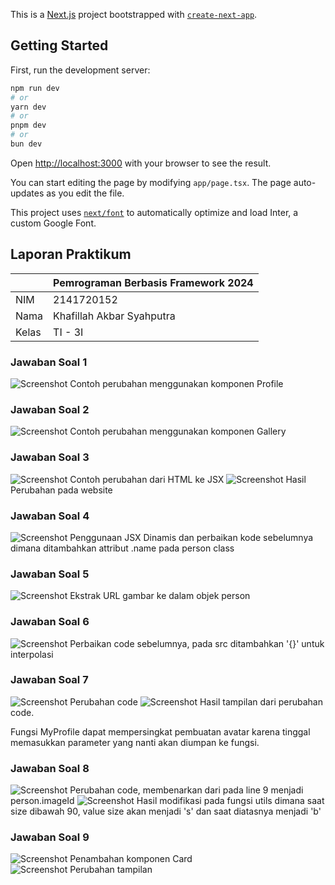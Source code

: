 This is a [Next.js](https://nextjs.org/) project bootstrapped with [`create-next-app`](https://github.com/vercel/next.js/tree/canary/packages/create-next-app).

## Getting Started

First, run the development server:

```bash
npm run dev
# or
yarn dev
# or
pnpm dev
# or
bun dev
```

Open [http://localhost:3000](http://localhost:3000) with your browser to see the result.

You can start editing the page by modifying `app/page.tsx`. The page auto-updates as you edit the file.

This project uses [`next/font`](https://nextjs.org/docs/basic-features/font-optimization) to automatically optimize and load Inter, a custom Google Font.

## Laporan Praktikum

|  | Pemrograman Berbasis Framework 2024 |
|--|--|
| NIM |  2141720152|
| Nama |  Khafillah Akbar Syahputra |
| Kelas | TI - 3I |


### Jawaban Soal 1



![Screenshot](public/assets/01.png)
Contoh perubahan menggunakan komponen Profile

### Jawaban Soal 2

![Screenshot](public/assets/02.png)
Contoh perubahan menggunakan komponen Gallery

### Jawaban Soal 3

![Screenshot](public/assets/04.png)
Contoh perubahan dari HTML ke JSX
![Screenshot](public/assets/03.png)
Hasil Perubahan pada website

### Jawaban Soal 4

![Screenshot](public/assets/06.png)
Penggunaan JSX Dinamis dan perbaikan kode sebelumnya dimana ditambahkan attribut .name pada person class

### Jawaban Soal 5

![Screenshot](public/assets/07.png)
Ekstrak URL gambar ke dalam objek person

### Jawaban Soal 6

![Screenshot](public/assets/08.png)
Perbaikan code sebelumnya, pada src ditambahkan '{}' untuk interpolasi

### Jawaban Soal 7

![Screenshot](public/assets/09.png)
Perubahan code
![Screenshot](public/assets/10.png)
Hasil tampilan dari perubahan code. 

Fungsi MyProfile dapat mempersingkat pembuatan avatar karena tinggal memasukkan parameter yang nanti akan diumpan ke fungsi.

### Jawaban Soal 8

![Screenshot](public/assets/11.png)
Perubahan code, membenarkan dari pada line 9 menjadi person.imageId
![Screenshot](public/assets/12.png)
Hasil modifikasi pada fungsi utils dimana saat size dibawah 90, value size akan menjadi 's' dan saat diatasnya menjadi 'b'

### Jawaban Soal 9

![Screenshot](public/assets/13.png)
Penambahan komponen Card  
![Screenshot](public/assets/14.png)
Perubahan tampilan


